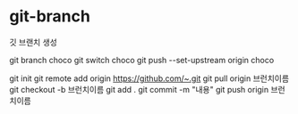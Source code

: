 # git-branch
깃 브랜치 생성


git branch choco
git switch choco
 git push --set-upstream origin choco







git init
git remote add origin https://github.com/~.git
git pull origin 브런치이름
git checkout -b 브런치이름
git add .
git commit -m "내용"
git push origin 브런치이름
